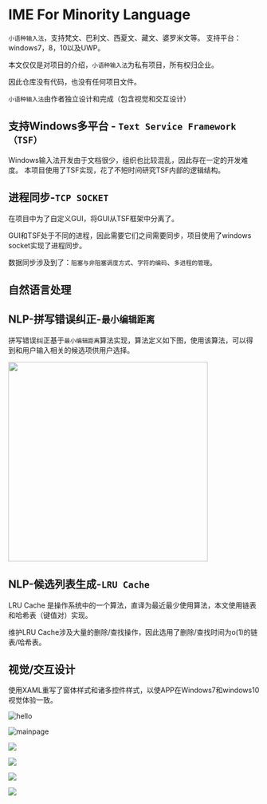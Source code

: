 # IME For Minority Language
`小语种输入法`，支持梵文、巴利文、西夏文、藏文、婆罗米文等。
支持平台：windows7，8，10以及UWP。

本文仅仅是对项目的介绍，`小语种输入法`为私有项目，所有权归企业。

因此仓库没有代码，也没有任何项目文件。

`小语种输入法`由作者独立设计和完成（包含视觉和交互设计）


支持Windows多平台 - `Text Service Framework（TSF）`
-----
Windows输入法开发由于文档很少，组织也比较混乱，因此存在一定的开发难度。
本项目使用了TSF实现，花了不短时间研究TSF内部的逻辑结构。


进程同步-`TCP SOCKET`
----
在项目中为了自定义GUI，将GUI从TSF框架中分离了。

GUI和TSF处于不同的进程，因此需要它们之间需要同步，项目使用了windows socket实现了进程同步。

数据同步涉及到了：`阻塞与非阻塞调度方式`、`字符的编码`、`多进程的管理`。



自然语言处理
-
NLP-拼写错误纠正-`最小编辑距离`
-
拼写错误纠正基于`最小编辑距离`算法实现，算法定义如下图，使用该算法，可以得到和用户输入相关的候选项供用户选择。

<img width="400" src="https://github.com/nzaocan/IME-For-Minority-language-/blob/master/minDistance.png"/>



NLP-候选列表生成-`LRU Cache`
-------
LRU Cache 是操作系统中的一个算法，直译为最近最少使用算法，本文使用链表和哈希表（键值对）实现。

维护LRU Cache涉及大量的删除/查找操作，因此选用了删除/查找时间为o(1)的链表/哈希表。




视觉/交互设计
----------
使用XAML重写了窗体样式和诸多控件样式，以使APP在Windows7和windows10视觉体验一致。 

![hello](https://github.com/nzaocan/IME-For-Minority-language-/blob/master/hello.png)

![mainpage](https://github.com/nzaocan/IME-For-Minority-language-/blob/master/mainpage.png)

![](https://github.com/nzaocan/IME-For-Minority-language-/blob/master/MouseCoverCandidatewindow.png)

![](https://github.com/nzaocan/IME-For-Minority-language-/blob/master/login.png)

![](https://github.com/nzaocan/IME-For-Minority-language-/blob/master/checkUpdate.png)

![](https://github.com/nzaocan/IME-For-Minority-language-/blob/master/install.png)
